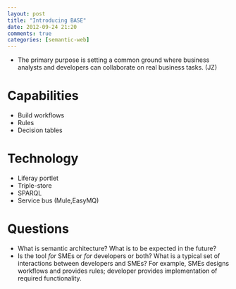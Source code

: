 ```yaml
---
layout: post
title: "Introducing BASE"
date: 2012-09-24 21:20
comments: true
categories: [semantic-web]
---
```


- The primary purpose is setting a common ground where business analysts and developers can collaborate on real business tasks. (JZ)





# Capabilities
- Build workflows
- Rules
- Decision tables

# Technology
- Liferay portlet
- Triple-store
- SPARQL
- Service bus (Mule,EasyMQ)


# Questions
- What is semantic architecture? What is to be expected in the future?
- Is the tool *for* SMEs or *for* developers or both? What is a typical set of interactions between developers and SMEs? For example, SMEs designs workflows and provides rules; developer provides implementation of required functionality.

